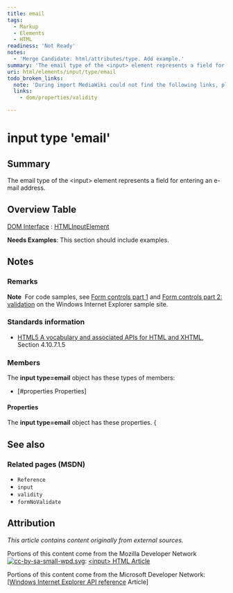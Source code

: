 ```yaml
---
title: email
tags:
  - Markup
  - Elements
  - HTML
readiness: 'Not Ready'
notes:
  - 'Merge Candidate: html/attributes/type. Add example.'
summary: 'The email type of the <input> element represents a field for entering an e-mail address.'
uri: html/elements/input/type/email
todo_broken_links:
  note: 'During import MediaWiki could not find the following links, please fix and adjust this list.'
  links:
    - dom/properties/validity

---
```

# input type 'email'

## Summary

The email type of the \<input\> element represents a field for entering an e-mail address.

## Overview Table

[DOM Interface](/dom/interface)
:   [HTMLInputElement](/dom/HTMLInputElement)

**Needs Examples**: This section should include examples.

## Notes

### Remarks

**Note**  For code samples, see [Form controls part 1](http://go.microsoft.com/fwlink/p/?LinkID=251128) and [Form controls part 2: validation](http://go.microsoft.com/fwlink/p/?LinkID=251131) on the Windows Internet Explorer sample site.

### Standards information

-   [HTML5 A vocabulary and associated APIs for HTML and XHTML](http://go.microsoft.com/fwlink/p/?linkid=221374), Section 4.10.7.1.5

### Members

The **input type=email** object has these types of members:

-   [\#properties Properties]

#### Properties

The **input type=email** object has these properties. {

## See also

### Related pages (MSDN)

-   `Reference`
-   `input`
-   `validity`
-   `formNoValidate`

## Attribution

*This article contains content originally from external sources.*

Portions of this content come from the Mozilla Developer Network [![cc-by-sa-small-wpd.svg](/assets/thumb/8/8c/cc-by-sa-small-wpd.svg/120px-cc-by-sa-small-wpd.svg.png)](http://creativecommons.org/licenses/by-sa/3.0/us/): [\<input\> HTML Article](https://developer.mozilla.org/en-US/docs/HTML/Element/Input)

Portions of this content come from the Microsoft Developer Network: [[Windows Internet Explorer API reference](http://msdn.microsoft.com/en-us/library/ie/hh828809%28v=vs.85%29.aspx) Article]

